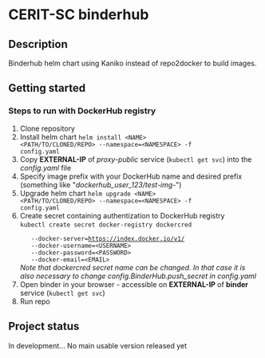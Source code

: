# CERIT-SC binderhub

## Description
Binderhub helm chart using Kaniko instead of repo2docker to build images.

## Getting started
### Steps to run with DockerHub registry
1. Clone repository
2. Install helm chart
   <code>helm install \<NAME\> \<PATH/TO/CLONED/REPO\> --namespace=\<NAMESPACE\> -f config.yaml</code>
3. Copy **EXTERNAL-IP** of _proxy-public_ service (<code>kubectl get svc</code>) into the _config.yaml_ file
4. Specify image prefix with your DockerHub name and desired prefix (something like "_dockerhub_user_123/test-img-_")
5. Upgrade helm chart <code>helm upgrade \<NAME\> \<PATH/TO/CLONED/REPO\> --namespace=\<NAMESPACE\> -f config.yaml</code>
6. Create secret containing authentization to DockerHub registry \
  <code>kubectl create secret docker-registry dockercred \
    &emsp;&emsp;&emsp;--docker-server=https://index.docker.io/v1/
    &emsp;&emsp;&emsp;--docker-username=\<USERNAME\>
    &emsp;&emsp;&emsp;--docker-password=\<PASSWORD\>
    &emsp;&emsp;&emsp;--docker-email=\<EMAIL\></code> \
    _Note that dockercred secret name can be changed. In that case it is also necessary to change config.BinderHub.push_secret in config.yaml_
7. Open binder in your browser - accessible on **EXTERNAL-IP** of __binder__ service (<code>kubectl get svc</code>)
8. Run repo
    
## Project status
In development... No main usable version released yet
